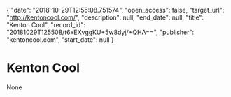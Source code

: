 {
  "date": "2018-10-29T12:55:08.751574", 
  "open_access": false, 
  "target_url": "http://kentoncool.com/", 
  "description": null, 
  "end_date": null, 
  "title": "Kenton Cool", 
  "record_id": "20181029T125508/t6xEXvggKU+5w8dyj/+QHA==", 
  "publisher": "kentoncool.com", 
  "start_date": null
}

# Kenton Cool

None